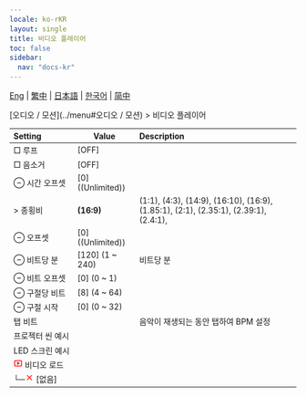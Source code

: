 ```yaml
---
locale: ko-rKR
layout: single
title: 비디오 플레이어
toc: false
sidebar:
  nav: "docs-kr"
---
```

[Eng](/dancexr/menu/2025.4/motion/video_player) | [繁中](/tw/dancexr/menu/2025.4/motion/video_player) | [日本語](/jp/dancexr/menu/2025.4/motion/video_player) | [한국어](/kr/dancexr/menu/2025.4/motion/video_player) | [简中](/zh/dancexr/menu/2025.4/motion/video_player)

[오디오 / 모션](../menu#오디오 / 모션) > 비디오 플레이어



| Setting | Value | Description |
| :--- | --- | :--- |
|<nobr> □ 루프</nobr>| [OFF] | 
|<nobr> □ 음소거</nobr>| [OFF] | 
|<nobr> ⊖ 시간 오프셋</nobr>| [0] ((Unlimited)) | 
|<nobr> > 종횡비</nobr>| **(16:9)** | (1:1), (4:3), (14:9), (16:10), (16:9), (1.85:1), (2:1), (2.35:1), (2.39:1), (2.4:1),  |
|<nobr> ⊖ 오프셋</nobr>| [0] ((Unlimited)) | 
|<nobr> ⊖ 비트당 분</nobr>| [120] (1 ~ 240) | 비트당 분
|<nobr> ⊖ 비트 오프셋</nobr>| [0] (0 ~ 1) | 
|<nobr> ⊖ 구절당 비트</nobr>| [8] (4 ~ 64) | 
|<nobr> ⊖ 구절 시작</nobr>| [0] (0 ~ 32) | 
|<nobr> 탭 비트</nobr>|| 음악이 재생되는 동안 탭하여 BPM 설정
|<nobr> 프로젝터 씬 예시</nobr>|| 
|<nobr> LED 스크린 예시</nobr>|| 
|<nobr><img src="/images/icon/ic_video.png" alt="video icon"/> 비디오 로드</nobr>|| 
|<nobr>└─<img src="/images/icon/ic_close.png" alt="close icon"/> [없음]</nobr>|| 
